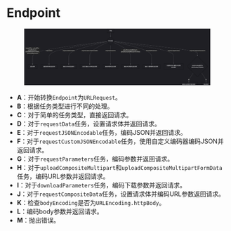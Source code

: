 # Endpoint

<figure><img src="../../../../../../.gitbook/assets/image (1) (1) (1) (1) (1) (1) (1).png" alt=""><figcaption></figcaption></figure>

* **A**：开始转换`Endpoint`为`URLRequest`。
* **B**：根据任务类型进行不同的处理。
* **C**：对于简单的任务类型，直接返回请求。
* **D**：对于`requestData`任务，设置请求体并返回请求。
* **E**：对于`requestJSONEncodable`任务，编码JSON并返回请求。
* **F**：对于`requestCustomJSONEncodable`任务，使用自定义编码器编码JSON并返回请求。
* **G**：对于`requestParameters`任务，编码参数并返回请求。
* **H**：对于`uploadCompositeMultipart`和`uploadCompositeMultipartFormData`任务，编码URL参数并返回请求。
* **I**：对于`downloadParameters`任务，编码下载参数并返回请求。
* **J**：对于`requestCompositeData`任务，设置请求体并编码URL参数返回请求。
* **K**：检查`bodyEncoding`是否为`URLEncoding.httpBody`。
* **L**：编码body参数并返回请求。
* **M**：抛出错误。

